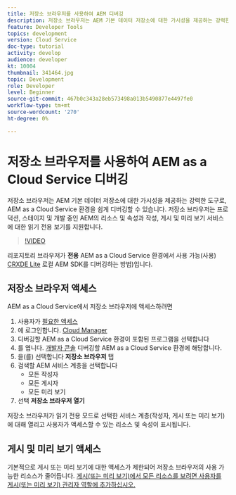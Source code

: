 ```yaml
---
title: 저장소 브라우저를 사용하여 AEM 디버깅
description: 저장소 브라우저는 AEM 기본 데이터 저장소에 대한 가시성을 제공하는 강력한 도구로, AEM as a Cloud Service 환경을 쉽게 디버깅할 수 있습니다.
feature: Developer Tools
topics: development
version: Cloud Service
doc-type: tutorial
activity: develop
audience: developer
kt: 10004
thumbnail: 341464.jpg
topic: Development
role: Developer
level: Beginner
source-git-commit: 467b0c343a28eb573498a013b5490877e4497fe0
workflow-type: tm+mt
source-wordcount: '270'
ht-degree: 0%

---
```



# 저장소 브라우저를 사용하여 AEM as a Cloud Service 디버깅

저장소 브라우저는 AEM 기본 데이터 저장소에 대한 가시성을 제공하는 강력한 도구로, AEM as a Cloud Service 환경을 쉽게 디버깅할 수 있습니다. 저장소 브라우저는 프로덕션, 스테이지 및 개발 중인 AEM의 리소스 및 속성과 작성, 게시 및 미리 보기 서비스에 대한 읽기 전용 보기를 지원합니다.

>[!VIDEO](https://video.tv.adobe.com/v/341464/?quality=12&learn=on)

리포지토리 브라우저가 __전용__ AEM as a Cloud Service 환경에서 사용 가능(사용) [CRXDE Lite](../aem-sdk-local-quickstart/other-tools.md#crxde-lite) 로컬 AEM SDK를 디버깅하는 방법)입니다.

## 저장소 브라우저 액세스

AEM as a Cloud Service에서 저장소 브라우저에 액세스하려면

1. 사용자가 [필요한 액세스](https://experienceleague.adobe.com/docs/experience-manager-cloud-service/content/implementing/developer-tools/repository-browser.html#access-prerequisites)
1. 에 로그인합니다. [Cloud Manager](https://my.cloudmanager.adobe.com)
1. 디버깅할 AEM as a Cloud Service 환경이 포함된 프로그램을 선택합니다
1. 를 엽니다. [개발자 콘솔](./developer-console.md) 디버깅할 AEM as a Cloud Service 환경에 해당합니다.
1. 을(를) 선택합니다 __저장소 브라우저__ 탭
1. 검색할 AEM 서비스 계층을 선택합니다
   + 모든 작성자
   + 모든 게시자
   + 모든 미리 보기
1. 선택 __저장소 브라우저 열기__

저장소 브라우저가 읽기 전용 모드로 선택한 서비스 계층(작성자, 게시 또는 미리 보기)에 대해 열리고 사용자가 액세스할 수 있는 리소스 및 속성이 표시됩니다.

## 게시 및 미리 보기 액세스

기본적으로 게시 또는 미리 보기에 대한 액세스가 제한되어 저장소 브라우저의 사용 가능한 리소스가 줄어듭니다. [게시(또는 미리 보기)에서 모든 리소스를 보려면 사용자를 게시(또는 미리 보기) 관리자 역할에 추가하십시오.](https://experienceleague.adobe.com/docs/experience-manager-cloud-service/content/implementing/developer-tools/repository-browser.html#navigate-the-hierarchy)


